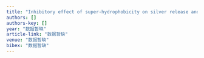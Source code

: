 ```yaml
---
title: "Inhibitory effect of super‐hydrophobicity on silver release and antibacterial properties of super‐hydrophobic Ag/TiO2 nanotubes"
authors: []
authors-key: []
year: "数据暂缺"
article-link: "数据暂缺"
venue: "数据暂缺"
bibex: "数据暂缺"
---
```

